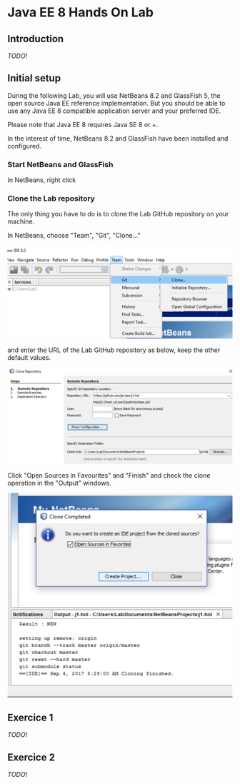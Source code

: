 # Java EE 8 Hands On Lab


## Introduction

*TODO!* 

## Initial setup

During the following Lab, you will use NetBeans 8.2 and GlassFish 5, the open source Java EE reference implementation. But you should be able to use any Java EE 8 compatible application server and your preferred IDE.

Please note that Java EE 8 requires Java SE 8 or +.

In the interest of time, NetBeans 8.2 and GlassFish have been installed and configured.


### Start NetBeans and GlassFish

In NetBeans, right click 

### Clone the Lab repository

The only thing you have to do is to clone the Lab GitHub repository on your machine.

In NetBeans, choose "Team", "Git", "Clone..." 

!["Team", "Git", "Clone..."](pic/pic0-2.png)

and enter the URL of the Lab GitHub repository as below, keep the other default values.

!["Team", "Git", "Clone..."](pic/pic0-3.png)

Click "Open Sources in Favourites" and "Finish" and check the clone operation in the "Output" windows.

![ "Open Sources in Favourites"](pic/pic0-4.png)

## Exercice 1

*TODO!* 

## Exercice 2

*TODO!* 






